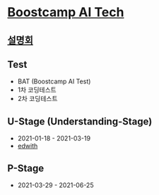 # [Boostcamp AI Tech](https://boostcamp.connect.or.kr/)  


## [설명회](https://tv.naver.com/v/16961882)


## Test
- BAT (Boostcamp AI Test)
- 1차 코딩테스트
- 2차 코딩테스트


## U-Stage (Understanding-Stage)
- 2021-01-18 - 2021-03-19
- [edwith](https://www.edwith.org/bcaitech1/)  


## P-Stage
- 2021-03-29 - 2021-06-25

